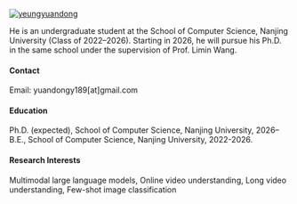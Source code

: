 

[![yeungyuandong](https://img.shields.io/badge/yeungyuandong-github-blue?logo=github)](https://github.com/yeungyuandong)

He is an undergraduate student at the School of Computer Science, Nanjing University (Class of 2022–2026). Starting in 2026, he will pursue his Ph.D. in the same school under the supervision of Prof. Limin Wang.

#### Contact

Email: yuandongy189[at]gmail.com

#### Education
Ph.D. (expected), School of Computer Science, Nanjing University, 2026–\
B.E., School of Computer Science, Nanjing University, 2022-2026.

#### Research Interests
Multimodal large language models, Online video understanding, Long video understanding, Few-shot image classification

